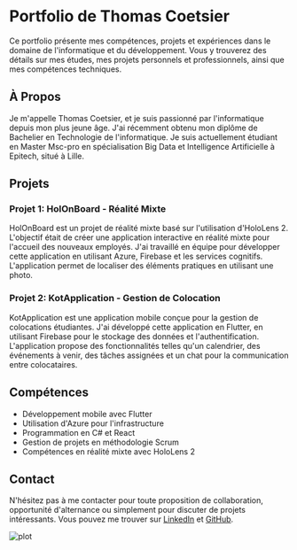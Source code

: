 # Portfolio de Thomas Coetsier

Ce portfolio présente mes compétences, projets et expériences dans le domaine de l'informatique et du développement. Vous y trouverez des détails sur mes études, mes projets personnels et professionnels, ainsi que mes compétences techniques.

## À Propos

Je m'appelle Thomas Coetsier, et je suis passionné par l'informatique depuis mon plus jeune âge. J'ai récemment obtenu mon diplôme de Bachelier en Technologie de l'informatique. Je suis actuellement étudiant en Master Msc-pro en spécialisation Big Data et Intelligence Artificielle à Epitech, situé à Lille.

## Projets

### Projet 1: HolOnBoard - Réalité Mixte

HolOnBoard est un projet de réalité mixte basé sur l'utilisation d'HoloLens 2. L'objectif était de créer une application interactive en réalité mixte pour l'accueil des nouveaux employés. J'ai travaillé en équipe pour développer cette application en utilisant Azure, Firebase et les services cognitifs. L'application permet de localiser des éléments pratiques en utilisant une photo.

### Projet 2: KotApplication - Gestion de Colocation

KotApplication est une application mobile conçue pour la gestion de colocations étudiantes. J'ai développé cette application en Flutter, en utilisant Firebase pour le stockage des données et l'authentification. L'application propose des fonctionnalités telles qu'un calendrier, des événements à venir, des tâches assignées et un chat pour la communication entre colocataires.

## Compétences

- Développement mobile avec Flutter
- Utilisation d'Azure pour l'infrastructure
- Programmation en C# et React
- Gestion de projets en méthodologie Scrum
- Compétences en réalité mixte avec HoloLens 2

## Contact

N'hésitez pas à me contacter pour toute proposition de collaboration, opportunité d'alternance ou simplement pour discuter de projets intéressants. Vous pouvez me trouver sur [LinkedIn](https://www.linkedin.com/in/thomas-coetsier) et [GitHub](https://github.com/Helhathomcoet).

![plot](./public/ScreenPortoflio.png)

